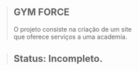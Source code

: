 > ## GYM FORCE
> O projeto consiste na criação de um site <br> que oferece serviços a uma academia.

> ## Status: Incompleto.